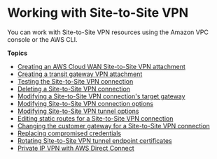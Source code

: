 # Working with Site\-to\-Site VPN<a name="working-with-site-site"></a>

You can work with Site\-to\-Site VPN resources using the Amazon VPC console or the AWS CLI\.

**Topics**
+ [Creating an AWS Cloud WAN Site\-to\-Site VPN attachment](create-cwan-vpn-attachment.md)
+ [Creating a transit gateway VPN attachment](create-tgw-vpn-attachment.md)
+ [Testing the Site\-to\-Site VPN connection](HowToTestEndToEnd_Linux.md)
+ [Deleting a Site\-to\-Site VPN connection](delete-vpn.md)
+ [Modifying a Site\-to\-Site VPN connection's target gateway](modify-vpn-target.md)
+ [Modifying Site\-to\-Site VPN connection options](modify-vpn-connection-options.md)
+ [Modifying Site\-to\-Site VPN tunnel options](modify-vpn-tunnel-options.md)
+ [Editing static routes for a Site\-to\-Site VPN connection](vpn-edit-static-routes.md)
+ [Changing the customer gateway for a Site\-to\-Site VPN connection](change-vpn-cgw.md)
+ [Replacing compromised credentials](CompromisedCredentials.md)
+ [Rotating Site\-to\-Site VPN tunnel endpoint certificates](rotate-vpn-certificate.md)
+ [Private IP VPN with AWS Direct Connect](private-ip-dx.md)